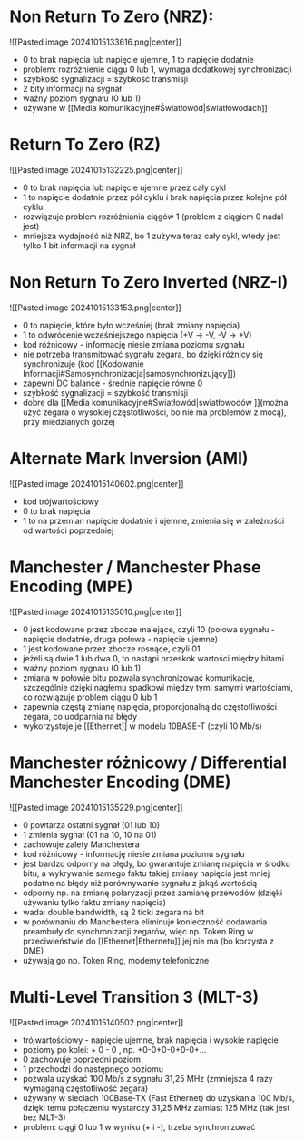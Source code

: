 # Non Return To Zero (NRZ):

![[Pasted image 20241015133616.png|center]]

- 0 to brak napięcia lub napięcie ujemne, 1 to napięcie dodatnie
- problem: rozróżnienie ciągu 0 lub 1, wymaga dodatkowej synchronizacji
- szybkość sygnalizacji = szybkość transmisji
- 2 bity informacji na sygnał
- ważny poziom sygnału (0 lub 1)
- używane w [[Media komunikacyjne#Światłowód|światłowodach]]

# Return To Zero (RZ)

![[Pasted image 20241015132225.png|center]]

- 0 to brak napięcia lub napięcie ujemne przez cały cykl
- 1 to napięcie dodatnie przez pół cyklu i brak napięcia przez kolejne pół cyklu
- rozwiązuje problem rozróżniania ciągów 1 (problem z ciągiem 0 nadal jest)
- mniejsza wydajność niż NRZ, bo 1 zużywa teraz cały cykl, wtedy jest tylko 1 bit informacji na sygnał

# Non Return To Zero Inverted (NRZ-I)

![[Pasted image 20241015133153.png|center]]

- 0 to napięcie, które było wcześniej (brak zmiany napięcia)
- 1 to odwrócenie wcześniejszego napięcia (+V -> -V, -V -> +V)
- kod różnicowy - informację niesie zmiana poziomu sygnału
- nie potrzeba transmitować sygnału zegara, bo dzięki różnicy się synchronizuje (kod [[Kodowanie Informacji#Samosynchronizacja|samosynchronizujący]])
- zapewni DC balance - średnie napięcie równe 0
- szybkość sygnalizacji = szybkość transmisji
- dobre dla [[Media komunikacyjne#Światłowód|światłowodów ]](można użyć zegara o wysokiej częstotliwości, bo nie ma problemów z mocą), przy miedzianych gorzej

# Alternate Mark Inversion (AMI)

![[Pasted image 20241015140602.png|center]]

- kod trójwartościowy
- 0 to brak napięcia
- 1 to na przemian napięcie dodatnie i ujemne, zmienia się w zależności od wartości poprzedniej

# Manchester / Manchester Phase Encoding (MPE)

![[Pasted image 20241015135010.png|center]]

- 0 jest kodowane przez zbocze malejące, czyli 10 (połowa sygnału - napięcie dodatnie, druga połowa - napięcie ujemne)
- 1 jest kodowane przez zbocze rosnące, czyli 01
- jeżeli są dwie 1 lub dwa 0, to nastąpi przeskok wartości między bitami
- ważny poziom sygnału (0 lub 1)
- zmiana w połowie bitu pozwala synchronizować komunikację, szczególnie dzięki nagłemu spadkowi między tymi samymi wartościami, co rozwiązuje problem ciągu 0 lub 1
- zapewnia częstą zmianę napięcia, proporcjonalną do częstotliwości zegara, co uodparnia na błędy
- wykorzystuje je [[Ethernet]] w modelu 10BASE-T (czyli 10 Mb/s)

# Manchester różnicowy / Differential Manchester Encoding (DME)

![[Pasted image 20241015135229.png|center]]

- 0 powtarza ostatni sygnał (01 lub 10)
- 1 zmienia sygnał (01 na 10, 10 na 01)
- zachowuje zalety Manchestera
- kod różnicowy - informację niesie zmiana poziomu sygnału
- jest bardzo odporny na błędy, bo gwarantuje zmianę napięcia w środku bitu, a wykrywanie samego faktu takiej zmiany napięcia jest mniej podatne na błędy niż porównywanie sygnału z jakąś wartością
- odporny np. na zmianę polaryzacji przez zamianę przewodów (dzięki używaniu tylko faktu zmiany napięcia)
- wada: double bandwidth, są 2 ticki zegara na bit
- w porównaniu do Manchestera eliminuje konieczność dodawania preambuły do synchronizacji zegarów, więc np. Token Ring w przeciwieństwie do [[Ethernet|Ethernetu]] jej nie ma (bo korzysta z DME)
- używają go np. Token Ring, modemy telefoniczne

# Multi-Level Transition 3 (MLT-3)

![[Pasted image 20241015140502.png|center]]

- trójwartościowy - napięcie ujemne, brak napięcia i wysokie napięcie
- poziomy po kolei: + 0 - 0 , np. +0-0+0-0+0-0+...
- 0 zachowuje poprzedni poziom
- 1 przechodzi do następnego poziomu
- pozwala uzyskać 100 Mb/s z sygnału 31,25 MHz (zmniejsza 4 razy wymaganą częstotliwość zegara)
- używany w sieciach 100Base-TX (Fast Ethernet) do uzyskania 100 Mb/s, dzięki temu połączeniu wystarczy 31,25 MHz zamiast 125 MHz (tak jest bez MLT-3)
- problem: ciągi 0 lub 1 w wyniku (+ i -), trzeba synchronizować


